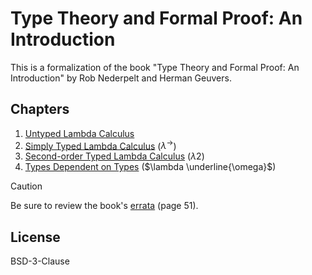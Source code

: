# Type Theory and Formal Proof: An Introduction

This is a formalization of the book "Type Theory and Formal Proof: An Introduction" by Rob Nederpelt and Herman Geuvers.

## Chapters

1. [Untyped Lambda Calculus](./TTFPI/Untyped.lean)
2. [Simply Typed Lambda Calculus](./TTFPI/SimplyTyped.lean) ($\lambda ^ \to$)
3. [Second-order Typed Lambda Calculus](./TTFPI/SecondOrder.lean) ($\lambda 2$)
4. [Types Dependent on Types](./TTFPI/WeakOmega.lean) ($\lambda \underline{\omega}$)

> [!CAUTION]
> Be sure to review the book's [errata][errata] (page 51).

## License

BSD-3-Clause

[errata]: https://wsinrpn.win.tue.nl/CUP-C-Selected-exercises.pdf
